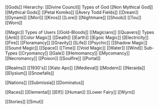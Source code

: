 [[Gods]]
 Hierarchy: [[Divine Council]]
 Types of God
  [[Non Mythical God]]
  [[Mythical Gods]]
 [[Petal Komiko]]
 [[Avery Todd Fields]]
 [[Dream]]
 [[Dynami]]
 [[Mori]]
 [[Kiros]]
 [[Lore]]
 [[Nightmare]]
 [[Shoob]]
 [[Tou]]
 [[Worn]]

[[Magic]]
 Types of Users
   [[Gold-Bloods]]
   [[Magicians]]
   [[Quavers]]
 Types
   [[Anti]]
   [[Color Magic]]
   [[Death]]
   [[Earth]]
   [[Egoic Magic]]
   [[Electricity]]
   [[Fire]]
   [[Floramancy]]
   [[Gravity]]
   [[Life]]
   [[Psychic]]
   [[Shadow Magic]]
   [[Sound Magic]]
   [[Space]]
   [[Time]]
   [[Void Magic]]
   [[Water]]
   [[Wind]]
 Sub-Types
  [[Cryomancy]]
  [[Gale]]
  [[Hemomancy]]
  [[Mycomancy]]
  [[Necromancy]]
  [[Poison]]
  [[Soulfire]]
  [[Portal]]

[[Realms]]
 [[1930's]]
 [[Kato Apo]]
 [[Medieval]]
 [[Modern]]
 [[Neraida]]
 [[Elysium]]
 [[Snowfalls]]

[[Nations]]
 [[Submissia]]
 [[Dominatus]]

[[Races]]
 [[Elemental]]
 [[Elf]]
 [[Human]]
 [[Lower Fairy]]
 [[Wyrn]]

[[Stories]]
[[Smut]]